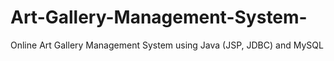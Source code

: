 # Art-Gallery-Management-System-
Online Art Gallery Management System using Java (JSP, JDBC) and MySQL

